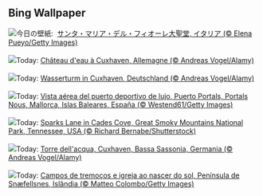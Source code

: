 ## Bing Wallpaper
![](https://www.bing.com/th?id=OHR.FlorenceDuomo_JA-JP1549442901_UHD.jpg&w=1000)今日の壁紙: &nbsp;[サンタ・マリア・デル・フィオーレ大聖堂, イタリア (© Elena Pueyo/Getty Images)](https://www.bing.com/th?id=OHR.FlorenceDuomo_JA-JP1549442901_UHD.jpg)
<br><br/>
![](https://www.bing.com/th?id=OHR.CuxhavenTower_FR-FR4564976759_UHD.jpg&w=1000)Today: [Château d'eau à Cuxhaven, Allemagne (© Andreas Vogel/Alamy)](https://www.bing.com/th?id=OHR.CuxhavenTower_FR-FR4564976759_UHD.jpg)
<br><br/>
![](https://www.bing.com/th?id=OHR.CuxhavenTower_DE-DE4991048453_UHD.jpg&w=1000)Today: [Wasserturm in Cuxhaven, Deutschland (© Andreas Vogel/Alamy)](https://www.bing.com/th?id=OHR.CuxhavenTower_DE-DE4991048453_UHD.jpg)
<br><br/>
![](https://www.bing.com/th?id=OHR.SuperyachtCupPalma_ES-ES7519747010_UHD.jpg&w=1000)Today: [Vista aérea del puerto deportivo de lujo, Puerto Portals, Portals Nous, Mallorca, Islas Baleares, España (© Westend61/Getty Images)](https://www.bing.com/th?id=OHR.SuperyachtCupPalma_ES-ES7519747010_UHD.jpg)
<br><br/>
![](https://www.bing.com/th?id=OHR.CadesCove_EN-GB3888481980_UHD.jpg&w=1000)Today: [Sparks Lane in Cades Cove, Great Smoky Mountains National Park, Tennessee, USA (© Richard Bernabe/Shutterstock)](https://www.bing.com/th?id=OHR.CadesCove_EN-GB3888481980_UHD.jpg)
<br><br/>
![](https://www.bing.com/th?id=OHR.CuxhavenTower_IT-IT3147341965_UHD.jpg&w=1000)Today: [Torre dell'acqua, Cuxhaven, Bassa Sassonia, Germania (© Andreas Vogel/Alamy)](https://www.bing.com/th?id=OHR.CuxhavenTower_IT-IT3147341965_UHD.jpg)
<br><br/>
![](https://www.bing.com/th?id=OHR.LupinIceland_PT-BR2281677682_UHD.jpg&w=1000)Today: [Campos de tremoços e igreja ao nascer do sol, Península de Snæfellsnes, Islândia (© Matteo Colombo/Getty Images)](https://www.bing.com/th?id=OHR.LupinIceland_PT-BR2281677682_UHD.jpg)
<br><br/>
